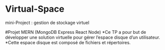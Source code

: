 # Virtual-Space
mini-Project : gestion de stockage virtuel

#Projet MERN (MongoDB Express React Node)
*Ce TP a pour but de développer une solution virtuelle pour gérer l’espace disque d’un utilisateur. 
*Cette espace disque est composé de fichiers et répertoires. 





